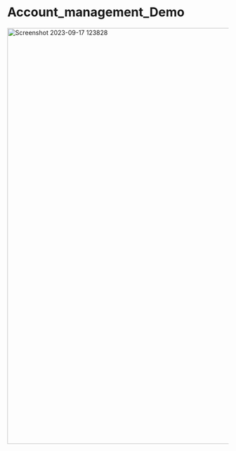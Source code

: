 # Account_management_Demo

<img width="946" alt="Screenshot 2023-09-17 123828" src="https://github.com/pulijalasaiteja06/Account_management_Demo/assets/109677395/cd59ae8c-8525-47ef-9c49-42bf2125b569">
